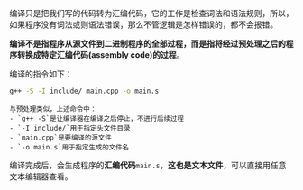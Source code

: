 编译只是把我们写的代码转为汇编代码，它的工作是检查词法和语法规则，所以，如果程序没有词法或则语法错误，那么不管逻辑是怎样错误的，都不会报错。

**编译不是指程序从源文件到二进制程序的全部过程，而是指将经过预处理之后的程序转换成特定汇编代码(assembly code)的过程**。

编译的指令如下：

```bash
g++ -S -I include/ main.cpp -o main.s
```

```
与预处理类似，上述命令中： 
- `g++ -S`是让编译器在编译之后停止，不进行后续过程 
- `-I include/`用于指定头文件目录 
- `main.cpp`是要编译的源文件 
- `-o main.s`用于指定生成的文件名
```

编译完成后，会生成程序的**汇编代码**`main.s`，**这也是文本文件**，可以直接用任意文本编辑器查看。